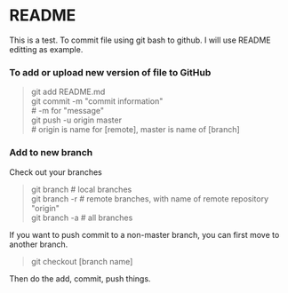 # README

This is a test. To commit file using git bash to github. I will use README editting as example.


### To add or upload new version of file to GitHub

> git add README.md \
> git commit -m "commit information" \
> \# -m for "message" \
> git push -u origin master \
> \# origin is name for \[remote], master is name of \[branch]

### Add to new branch
Check out your branches
> git branch   \# local branches \
> git branch -r   \# remote branches, with name of remote repository "origin" \
> git branch -a   \# all branches 

If you want to push commit to a non-master branch, you can first move to another branch.
> git checkout \[branch name] 

Then do the add, commit, push things.
